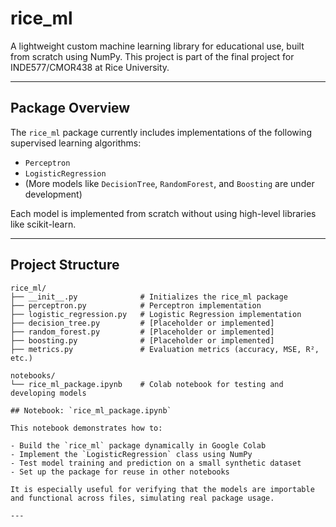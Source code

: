 # rice_ml

A lightweight custom machine learning library for educational use, built from scratch using NumPy. This project is part of the final project for INDE577/CMOR438 at Rice University.

---

## Package Overview

The `rice_ml` package currently includes implementations of the following supervised learning algorithms:

- `Perceptron`
- `LogisticRegression`
- (More models like `DecisionTree`, `RandomForest`, and `Boosting` are under development)

Each model is implemented from scratch without using high-level libraries like scikit-learn.

---

## Project Structure

```plaintext
rice_ml/
├── __init__.py              # Initializes the rice_ml package
├── perceptron.py            # Perceptron implementation
├── logistic_regression.py   # Logistic Regression implementation
├── decision_tree.py         # [Placeholder or implemented]
├── random_forest.py         # [Placeholder or implemented]
├── boosting.py              # [Placeholder or implemented]
├── metrics.py               # Evaluation metrics (accuracy, MSE, R², etc.)

notebooks/
└── rice_ml_package.ipynb    # Colab notebook for testing and developing models

## Notebook: `rice_ml_package.ipynb`

This notebook demonstrates how to:

- Build the `rice_ml` package dynamically in Google Colab
- Implement the `LogisticRegression` class using NumPy
- Test model training and prediction on a small synthetic dataset
- Set up the package for reuse in other notebooks

It is especially useful for verifying that the models are importable and functional across files, simulating real package usage.

---
